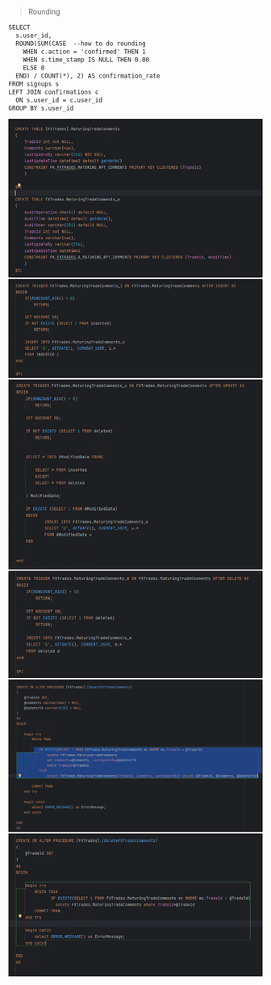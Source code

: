 > Rounding

```
SELECT
  s.user_id,
  ROUND(SUM(CASE  --how to do rounding
    WHEN c.action = 'confirmed' THEN 1
    WHEN s.time_stamp IS NULL THEN 0.00
    ELSE 0
  END) / COUNT(*), 2) AS confirmation_rate
FROM signups s
LEFT JOIN confirmations c
  ON s.user_id = c.user_id
GROUP BY s.user_id
```

![Audit Table](./rcs/sql_audit_table_template.png)
![Audit Table itrigger](./rcs/sql_insert_trigger.png)
![Audit Table utrigger](./rcs/sql_update_trigger.png)
![Audit Table dtrigger](./rcs/sql_delete_trigger.png)
![Audit Table upsert proc](./rcs/sql_upsert_proc.png)
![Audit Table delete proc](./rcs/sql_delete_proc.png)
